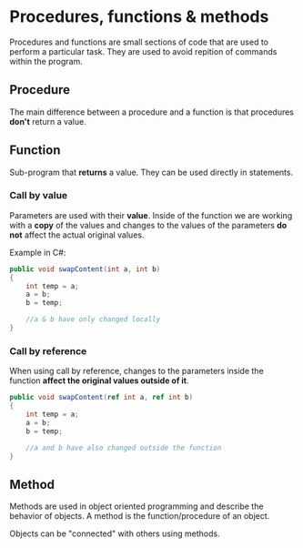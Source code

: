# Procedures, functions & methods

Procedures and functions are small sections of code that are used to perform a particular task. They are used to avoid repition of commands within the program.

## Procedure

The main difference between a procedure and a function is that procedures **don't** return a value.

## Function

Sub-program that **returns** a value. They can be used directly in statements.

### Call by value

Parameters are used with their **value**. Inside of the function we are working with a **copy** of the values and changes to the values of the parameters **do not** affect the actual original values.

Example in C#:

```csharp
public void swapContent(int a, int b)
{
    int temp = a;
    a = b;
    b = temp;

    //a & b have only changed locally
}
```

### Call by reference

When using call by reference, changes to the parameters inside the function **affect the original values outside of it**.

```csharp
public void swapContent(ref int a, ref int b)
{
    int temp = a;
    a = b;
    b = temp;

    //a and b have also changed outside the function
}
```

## Method

Methods are used in object oriented programming and describe the behavior of objects. A method is the function/procedure of an object.

Objects can be "connected" with others using methods.